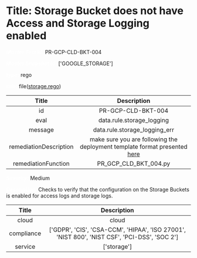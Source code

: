 



# Title: Storage Bucket does not have Access and Storage Logging enabled


***<font color="white">Master Test Id:</font>*** PR-GCP-CLD-BKT-004

***<font color="white">Master Snapshot Id:</font>*** ['GOOGLE_STORAGE']

***<font color="white">type:</font>*** rego

***<font color="white">rule:</font>*** file([storage.rego])  
  
  
  
  

|Title|Description|
| :---: | :---: |
|id|PR-GCP-CLD-BKT-004|
|eval|data.rule.storage_logging|
|message|data.rule.storage_logging_err|
|remediationDescription|make sure you are following the deployment template format presented <a href='https://cloud.google.com/storage/docs/json_api/v1/buckets' target='_blank'>here</a>|
|remediationFunction|PR_GCP_CLD_BKT_004.py|


***<font color="white">Severity:</font>*** Medium

***<font color="white">Description:</font>*** Checks to verify that the configuration on the Storage Buckets is enabled for access logs and storage logs.  
  
  

|Title|Description|
| :---: | :---: |
|cloud|cloud|
|compliance|['GDPR', 'CIS', 'CSA-CCM', 'HIPAA', 'ISO 27001', 'NIST 800', 'NIST CSF', 'PCI-DSS', 'SOC 2']|
|service|['storage']|



[storage.rego]: https://github.com/prancer-io/prancer-compliance-test/tree/master/google/cloud/storage.rego
